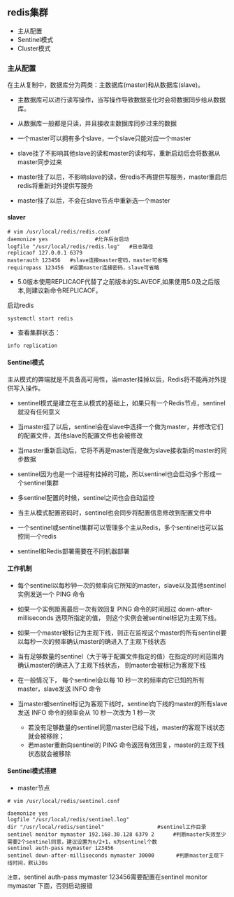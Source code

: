## redis集群

- 主从配置
- Sentinel模式
- Cluster模式

### 主从配置
在主从复制中，数据库分为两类：主数据库(master)和从数据库(slave)。

* 主数据库可以进行读写操作，当写操作导致数据变化时会将数据同步给从数据库。
* 从数据库一般都是只读，并且接收主数据库同步过来的数据

* 一个master可以拥有多个slave，一个slave只能对应一个master

* slave挂了不影响其他slave的读和master的读和写，重新启动后会将数据从master同步过来

* master挂了以后，不影响slave的读，但redis不再提供写服务，master重启后redis将重新对外提供写服务

* master挂了以后，不会在slave节点中重新选一个master

#### slaver

```
# vim /usr/local/redis/redis.conf
daemonize yes               #允许后台启动
logfile "/usr/local/redis/redis.log"   #日志路径
replicaof 127.0.0.1 6379
masterauth 123456   #slave连接master密码，master可省略
requirepass 123456  #设置master连接密码，slave可省略

```
- 5.0版本使用REPLICAOF代替了之前版本的SLAVEOF,如果使用5.0及之后版本,则建议新命令REPLICAOF。

启动redis
```
systemctl start redis
```
- 查看集群状态：
```
info replication
```

#### Sentinel模式
主从模式的弊端就是不具备高可用性，当master挂掉以后，Redis将不能再对外提供写入操作。
* sentinel模式是建立在主从模式的基础上，如果只有一个Redis节点，sentinel就没有任何意义

* 当master挂了以后，sentinel会在slave中选择一个做为master，并修改它们的配置文件，其他slave的配置文件也会被修改

* 当master重新启动后，它将不再是master而是做为slave接收新的master的同步数据

* sentinel因为也是一个进程有挂掉的可能，所以sentinel也会启动多个形成一个sentinel集群

* 多sentinel配置的时候，sentinel之间也会自动监控

* 当主从模式配置密码时，sentinel也会同步将配置信息修改到配置文件中

* 一个sentinel或sentinel集群可以管理多个主从Redis，多个sentinel也可以监控同一个redis

* sentinel和Redis部署需要在不同机器部署

#### 工作机制

* 每个sentinel以每秒钟一次的频率向它所知的master，slave以及其他sentinel实例发送一个 PING 命令 

* 如果一个实例距离最后一次有效回复 PING 命令的时间超过 down-after-milliseconds 选项所指定的值， 则这个实例会被sentinel标记为主观下线。 

* 如果一个master被标记为主观下线，则正在监视这个master的所有sentinel要以每秒一次的频率确认master的确进入了主观下线状态

* 当有足够数量的sentinel（大于等于配置文件指定的值）在指定的时间范围内确认master的确进入了主观下线状态， 则master会被标记为客观下线 

* 在一般情况下， 每个sentinel会以每 10 秒一次的频率向它已知的所有master，slave发送 INFO 命令 

* 当master被sentinel标记为客观下线时，sentinel向下线的master的所有slave发送 INFO 命令的频率会从 10 秒一次改为 1 秒一次 
    * 若没有足够数量的sentinel同意master已经下线，master的客观下线状态就会被移除；
    * 若master重新向sentinel的 PING 命令返回有效回复，master的主观下线状态就会被移除

#### Sentinel模式搭建

- master节点
```
# vim /usr/local/redis/sentinel.conf

daemonize yes
logfile "/usr/local/redis/sentinel.log"
dir "/usr/local/redis/sentinel"                 #sentinel工作目录
sentinel monitor mymaster 192.168.30.128 6379 2      #判断master失效至少需要2个sentinel同意，建议设置为n/2+1，n为sentinel个数
sentinel auth-pass mymaster 123456
sentinel down-after-milliseconds mymaster 30000       #判断master主观下线时间，默认30s

```

`注意`，sentinel auth-pass mymaster 123456需要配置在sentinel monitor mymaster 下面，否则启动报错


